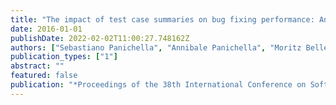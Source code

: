 ```yaml
---
title: "The impact of test case summaries on bug fixing performance: An empirical investigation"
date: 2016-01-01
publishDate: 2022-02-02T11:00:27.748162Z
authors: ["Sebastiano Panichella", "Annibale Panichella", "Moritz Beller", "Andy Zaidman", "Harald C Gall"]
publication_types: ["1"]
abstract: ""
featured: false
publication: "*Proceedings of the 38th International Conference on Software Engineering*"
---
```


